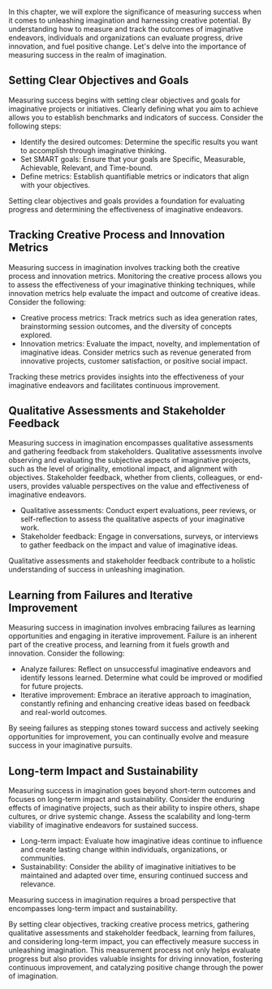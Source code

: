
In this chapter, we will explore the significance of measuring success when it comes to unleashing imagination and harnessing creative potential. By understanding how to measure and track the outcomes of imaginative endeavors, individuals and organizations can evaluate progress, drive innovation, and fuel positive change. Let's delve into the importance of measuring success in the realm of imagination.

Setting Clear Objectives and Goals
----------------------------------

Measuring success begins with setting clear objectives and goals for imaginative projects or initiatives. Clearly defining what you aim to achieve allows you to establish benchmarks and indicators of success. Consider the following steps:

* Identify the desired outcomes: Determine the specific results you want to accomplish through imaginative thinking.
* Set SMART goals: Ensure that your goals are Specific, Measurable, Achievable, Relevant, and Time-bound.
* Define metrics: Establish quantifiable metrics or indicators that align with your objectives.

Setting clear objectives and goals provides a foundation for evaluating progress and determining the effectiveness of imaginative endeavors.

Tracking Creative Process and Innovation Metrics
------------------------------------------------

Measuring success in imagination involves tracking both the creative process and innovation metrics. Monitoring the creative process allows you to assess the effectiveness of your imaginative thinking techniques, while innovation metrics help evaluate the impact and outcome of creative ideas. Consider the following:

* Creative process metrics: Track metrics such as idea generation rates, brainstorming session outcomes, and the diversity of concepts explored.
* Innovation metrics: Evaluate the impact, novelty, and implementation of imaginative ideas. Consider metrics such as revenue generated from innovative projects, customer satisfaction, or positive social impact.

Tracking these metrics provides insights into the effectiveness of your imaginative endeavors and facilitates continuous improvement.

Qualitative Assessments and Stakeholder Feedback
------------------------------------------------

Measuring success in imagination encompasses qualitative assessments and gathering feedback from stakeholders. Qualitative assessments involve observing and evaluating the subjective aspects of imaginative projects, such as the level of originality, emotional impact, and alignment with objectives. Stakeholder feedback, whether from clients, colleagues, or end-users, provides valuable perspectives on the value and effectiveness of imaginative endeavors.

* Qualitative assessments: Conduct expert evaluations, peer reviews, or self-reflection to assess the qualitative aspects of your imaginative work.
* Stakeholder feedback: Engage in conversations, surveys, or interviews to gather feedback on the impact and value of imaginative ideas.

Qualitative assessments and stakeholder feedback contribute to a holistic understanding of success in unleashing imagination.

Learning from Failures and Iterative Improvement
------------------------------------------------

Measuring success in imagination involves embracing failures as learning opportunities and engaging in iterative improvement. Failure is an inherent part of the creative process, and learning from it fuels growth and innovation. Consider the following:

* Analyze failures: Reflect on unsuccessful imaginative endeavors and identify lessons learned. Determine what could be improved or modified for future projects.
* Iterative improvement: Embrace an iterative approach to imagination, constantly refining and enhancing creative ideas based on feedback and real-world outcomes.

By seeing failures as stepping stones toward success and actively seeking opportunities for improvement, you can continually evolve and measure success in your imaginative pursuits.

Long-term Impact and Sustainability
-----------------------------------

Measuring success in imagination goes beyond short-term outcomes and focuses on long-term impact and sustainability. Consider the enduring effects of imaginative projects, such as their ability to inspire others, shape cultures, or drive systemic change. Assess the scalability and long-term viability of imaginative endeavors for sustained success.

* Long-term impact: Evaluate how imaginative ideas continue to influence and create lasting change within individuals, organizations, or communities.
* Sustainability: Consider the ability of imaginative initiatives to be maintained and adapted over time, ensuring continued success and relevance.

Measuring success in imagination requires a broad perspective that encompasses long-term impact and sustainability.

By setting clear objectives, tracking creative process metrics, gathering qualitative assessments and stakeholder feedback, learning from failures, and considering long-term impact, you can effectively measure success in unleashing imagination. This measurement process not only helps evaluate progress but also provides valuable insights for driving innovation, fostering continuous improvement, and catalyzing positive change through the power of imagination.
